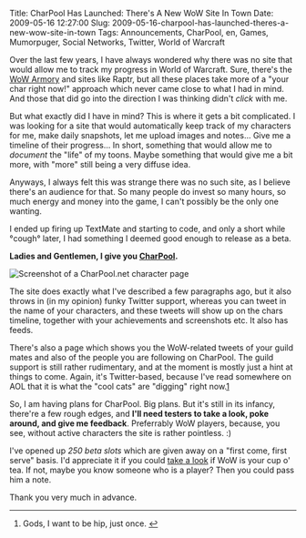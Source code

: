 Title: CharPool Has Launched: There's A New WoW Site In Town
Date: 2009-05-16 12:27:00
Slug: 2009-05-16-charpool-has-launched-theres-a-new-wow-site-in-town
Tags: Announcements, CharPool, en, Games, Mumorpuger, Social Networks, Twitter, World of Warcraft


Over the last few years, I have always wondered why there was no site that
would allow me to track my progress in World of Warcraft. Sure, there's the
[WoW Armory][1] and sites like Raptr, but all these places take more of a
"your char right now!" approach which never came close to what I had in mind.
And those that did go into the direction I was thinking didn't _click_ with
me.

But what exactly did I have in mind? This is where it gets a bit complicated.
I was looking for a site that would automatically keep track of my characters
for me, make daily snapshots, let me upload images and notes… Give me a
timeline of their progress… In short, something that would allow me to
_document_ the "life" of my toons. Maybe something that would give me a bit
more, with "more" still being a very diffuse idea.

Anyways, I always felt this was strange there was no such site, as I believe
there's an audience for that. So many people do invest so many hours, so much
energy and money into the game, I can't possibly be the only one wanting.

I ended up firing up TextMate and starting to code, and only a short while
°cough° later, I had something I deemed good enough to release as a beta.

**Ladies and Gentlemen, I give you [CharPool][2].**

![Screenshot of a CharPool.net character page][3]

The site does exactly what I've described a few paragraphs ago, but it also
throws in (in my opinion) funky Twitter support, whereas you can tweet in the
name of your characters, and these tweets will show up on the chars timeline,
together with your achievements and screenshots etc. It also has feeds.

There's also a page which shows you the WoW-related tweets of your guild mates
and also of the people you are following on CharPool. The guild support is
still rather rudimentary, and at the moment is mostly just a hint at things to
come. Again, it's Twitter-based, because I've read somewhere on AOL that it is
what the "cool cats" are "digging" right now.[1][4]

So, I am having plans for CharPool. Big plans. But it's still in its infancy,
there're a few rough edges, and **I'll need testers to take a look, poke
around, and give me feedback**. Preferrably WoW players, because, you see,
without active characters the site is rather pointless. :)

I've opened up _250 beta slots_ which are given away on a "first come, first
serve" basis. I'd appreciate it if you could [take a look][2] if WoW is your
cup o' tea. If not, maybe you know someone who is a player? Then you could
pass him a note.

Thank you very much in advance.

* * *

  1. Gods, I want to be hip, just once. [↩][5]

   [1]: http://eu.wow-armory.com/
   [2]: http://charpool.net/
   [3]: http://dl.dropbox.com/u/7298/blog/210093564_1.jpg
   [4]: #fn:p210093564-1
   [5]: #fnref:p210093564-1
